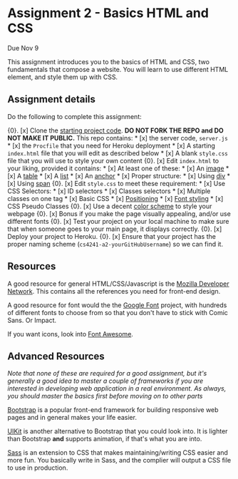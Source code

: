 
Assignment 2 - Basics HTML and CSS
===

Due Nov 9

This assignment introduces you to the basics of HTML and CSS, two fundamentals that compose a website. You will learn to use different HTML element, and style them up with CSS.


Assignment details
---

Do the following to complete this assignment:

{0}. [x] Clone the [starting project code](https://github.com/cs4241-16b/A2-TheBasics). **DO NOT FORK THE REPO and DO NOT MAKE IT PUBLIC.** This repo contains:
    * [x] the server code, `server.js`
    * [x] the `Procfile` that you need for Heroku deployment
    * [x] A starting `index.html` file that you will edit as described below
    * [x] A blank `style.css` file that you will use to style your own content
{0}. [x] Edit `index.html` to your liking, provided it contains:
    * [x] At least one of these:
        * [x] An [image](https://developer.mozilla.org/en-US/docs/Web/HTML/Element/img)
        * [x] A [table](https://developer.mozilla.org/en-US/docs/Web/HTML/Element/table)
        * [x] A [list](https://developer.mozilla.org/en-US/docs/Web/HTML/Element/li)
        * [x] An [anchor](https://developer.mozilla.org/en-US/docs/Web/HTML/Element/a)
    * [x] Proper structure: 
        * [x] Using [div](https://developer.mozilla.org/en-US/docs/Web/HTML/Element/div)
        * [x] Using [span](https://developer.mozilla.org/en-US/docs/Web/HTML/Element/span)
{0}. [x] Edit `style.css` to meet these requirement:
    * [x] Use CSS Selectors:
        * [x] ID selectors
        * [x] Classes selectors 
        * [x] Multiple classes on one tag
    * [x] Basic CSS 
        * [x] [Positioning](https://developer.mozilla.org/en-US/docs/Web/CSS/position)
        * [x] [Font styling](https://developer.mozilla.org/en-US/docs/Web/CSS/font-style)
    * [x] CSS Pseudo Classes
{0}. [x] Use a decent [color scheme](https://color.adobe.com/create/color-wheel/) to style your webpage
{0}. [x] Bonus if you make the page visually appealing, and/or use different fonts 
{0}. [x] Test your project on your local machine to make sure that when someone goes to your main page, it displays correctly.
{0}. [x] Deploy your project to Heroku.
{0}. [x] Ensure that your project has the proper naming scheme (`cs4241-a2-yourGitHubUsername`) so we can find it.


Resources
---

A good resource for general HTML/CSS/Javascript is the [Mozilla Developer Network](https://developer.mozilla.org/en-US/). This contains all the references you need for front-end design.

A good resource for font would the the [Google Font](https://fonts.google.com/) project, with hundreds of different fonts to choose from so that you don't have to stick with Comic Sans. Or Impact.

If you want icons, look into [Font Awesome](http://fontawesome.io/).


Advanced Resources
---
*Note that none of these are required for a good assignment, but it's generally a good idea to master a couple of frameworks if you are interested in developing web application in a real environment. As always, you should master the basics first before moving on to other parts*

[Bootstrap](http://getbootstrap.com/) is a popular front-end framework for building responsive web pages and in general makes your life easier. 

[UIKit](https://getuikit.com/) is another alternative to Bootstrap that you could look into. It is lighter than Bootstrap __and__ supports animation, if that's what you are into. 

[Sass](http://sass-lang.com/) is an extension to CSS that makes maintaining/writing CSS easier and more fun. You basically write in Sass, and the complier will output a CSS file to use in production. 